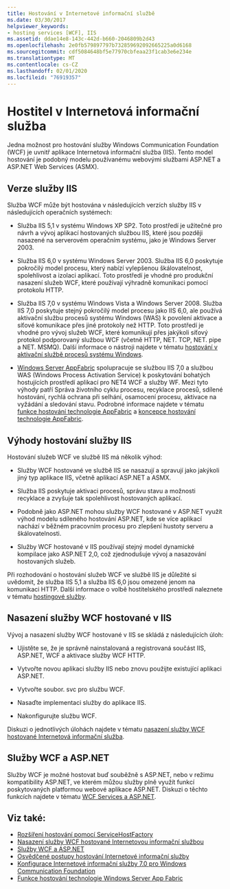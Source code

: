 ```yaml
---
title: Hostování v Internetové informační službě
ms.date: 03/30/2017
helpviewer_keywords:
- hosting services [WCF], IIS
ms.assetid: ddae14e8-143c-442d-b660-2046809b2d43
ms.openlocfilehash: 2e0fb579897797b732859692092665225a0d6168
ms.sourcegitcommit: cdf5084648bf5e77970cbfeaa23f1cab3e6e234e
ms.translationtype: MT
ms.contentlocale: cs-CZ
ms.lasthandoff: 02/01/2020
ms.locfileid: "76919357"
---
```

# <a name="host-in-internet-information-services"></a>Hostitel v Internetová informační služba

Jedna možnost pro hostování služby Windows Communication Foundation (WCF) je uvnitř aplikace Internetová informační služba (IIS). Tento model hostování je podobný modelu používanému webovými službami ASP.NET a ASP.NET Web Services (ASMX).

## <a name="versions-of-iis"></a>Verze služby IIS

Služba WCF může být hostována v následujících verzích služby IIS v následujících operačních systémech:

- Služba IIS 5,1 v systému Windows XP SP2. Toto prostředí je užitečné pro návrh a vývoj aplikací hostovaných službou IIS, které jsou později nasazené na serverovém operačním systému, jako je Windows Server 2003.

- Služba IIS 6,0 v systému Windows Server 2003. Služba IIS 6,0 poskytuje pokročilý model procesu, který nabízí vylepšenou škálovatelnost, spolehlivost a izolaci aplikací. Toto prostředí je vhodné pro produkční nasazení služeb WCF, které používají výhradně komunikaci pomocí protokolu HTTP.

- Služba IIS 7,0 v systému Windows Vista a Windows Server 2008. Služba IIS 7,0 poskytuje stejný pokročilý model procesu jako IIS 6,0, ale používá aktivační službu procesů systému Windows (WAS) k povolení aktivace a síťové komunikace přes jiné protokoly než HTTP. Toto prostředí je vhodné pro vývoj služeb WCF, které komunikují přes jakýkoli síťový protokol podporovaný službou WCF (včetně HTTP, NET. TCP, NET. pipe a NET. MSMQ). Další informace o nástroji najdete v tématu [hostování v aktivační službě procesů systému Windows](../../../../docs/framework/wcf/feature-details/hosting-in-windows-process-activation-service.md).

- [Windows Server AppFabric](https://docs.microsoft.com/previous-versions/appfabric/ff384253(v=azure.10)) spolupracuje se službou IIS 7,0 a službou WAS (Windows Process Activation Service) k poskytování bohatých hostujících prostředí aplikací pro NET4 WCF a služby WF. Mezi tyto výhody patří Správa životního cyklu procesu, recyklace procesů, sdílené hostování, rychlá ochrana při selhání, osamocení procesu, aktivace na vyžádání a sledování stavu. Podrobné informace najdete v tématu [funkce hostování technologie AppFabric](https://docs.microsoft.com/previous-versions/appfabric/ee677189(v=azure.10)) a [koncepce hostování technologie AppFabric](https://docs.microsoft.com/previous-versions/appfabric/ee677371(v=azure.10)).

## <a name="benefits-of-iis-hosting"></a>Výhody hostování služby IIS

Hostování služeb WCF ve službě IIS má několik výhod:

- Služby WCF hostované ve službě IIS se nasazují a spravují jako jakýkoli jiný typ aplikace IIS, včetně aplikací ASP.NET a ASMX.

- Služba IIS poskytuje aktivaci procesů, správu stavu a možnosti recyklace a zvyšuje tak spolehlivost hostovaných aplikací.

- Podobně jako ASP.NET mohou služby WCF hostované v ASP.NET využít výhod modelu sdíleného hostování ASP.NET, kde se více aplikací nachází v běžném pracovním procesu pro zlepšení hustoty serveru a škálovatelnosti.

- Služby WCF hostované v IIS používají stejný model dynamické kompilace jako ASP.NET 2,0, což zjednodušuje vývoj a nasazování hostovaných služeb.

Při rozhodování o hostování služeb WCF ve službě IIS je důležité si uvědomit, že služba IIS 5,1 a služba IIS 6,0 jsou omezené jenom na komunikaci HTTP. Další informace o volbě hostitelského prostředí naleznete v tématu [hostingové služby](../../../../docs/framework/wcf/hosting-services.md).

## <a name="deploy-an-iis-hosted-wcf-service"></a>Nasazení služby WCF hostované v IIS

Vývoj a nasazení služby WCF hostované v IIS se skládá z následujících úloh:

- Ujistěte se, že je správně nainstalovaná a registrovaná součást IIS, ASP.NET, WCF a aktivace služby WCF HTTP.

- Vytvořte novou aplikaci služby IIS nebo znovu použijte existující aplikaci ASP.NET.

- Vytvořte soubor. svc pro službu WCF.

- Nasaďte implementaci služby do aplikace IIS.

- Nakonfigurujte službu WCF.

Diskuzi o jednotlivých úlohách najdete v tématu [nasazení služby WCF hostované Internetová informační služba](../../../../docs/framework/wcf/feature-details/deploying-an-internet-information-services-hosted-wcf-service.md).

## <a name="wcf-services-and-aspnet"></a>Služby WCF a ASP.NET

Služby WCF je možné hostovat buď souběžně s ASP.NET, nebo v režimu kompatibility ASP.NET, ve kterém můžou služby plně využít funkcí poskytovaných platformou webové aplikace ASP.NET. Diskuzi o těchto funkcích najdete v tématu [WCF Services a ASP.NET](../../../../docs/framework/wcf/feature-details/wcf-services-and-aspnet.md).

## <a name="see-also"></a>Viz také:

- [Rozšíření hostování pomocí ServiceHostFactory](../../../../docs/framework/wcf/extending/extending-hosting-using-servicehostfactory.md)
- [Nasazení služby WCF hostované Internetovou informační službou](../../../../docs/framework/wcf/feature-details/deploying-an-internet-information-services-hosted-wcf-service.md)
- [Služby WCF a ASP.NET](../../../../docs/framework/wcf/feature-details/wcf-services-and-aspnet.md)
- [Osvědčené postupy hostování Internetové informační služby](../../../../docs/framework/wcf/feature-details/internet-information-services-hosting-best-practices.md)
- [Konfigurace Internetové informační služby 7.0 pro Windows Communication Foundation](../../../../docs/framework/wcf/feature-details/configuring-iis-for-wcf.md)
- [Funkce hostování technologie Windows Server App Fabric](https://docs.microsoft.com/previous-versions/appfabric/ee677189(v=azure.10))
